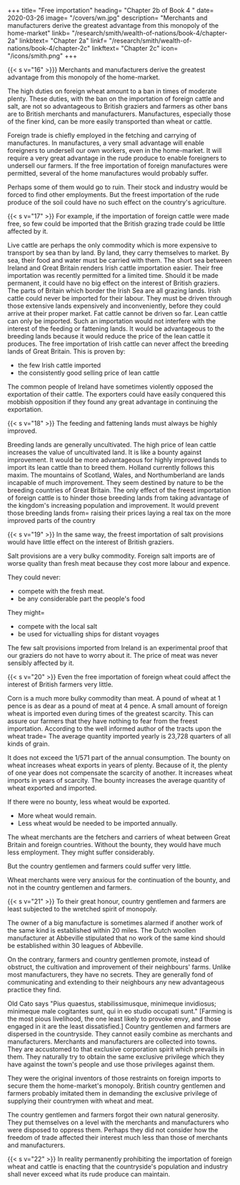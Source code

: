 +++
title=  "Free importation"
heading=  "Chapter 2b of Book 4 "
date=  2020-03-26
image=  "/covers/wn.jpg"
description=  "Merchants and manufacturers derive the greatest advantage from this monopoly of the home-market"
linkb=  "/research/smith/wealth-of-nations/book-4/chapter-2a"
linkbtext=  "Chapter 2a"
linkf=  "/research/smith/wealth-of-nations/book-4/chapter-2c"
linkftext=  "Chapter 2c"
icon=  "/icons/smith.png"
+++


{{< s v="16" >}}} Merchants and manufacturers derive the greatest advantage from this monopoly of the home-market.

The high duties on foreign wheat amount to a ban in times of moderate plenty.
These duties, with the ban on the importation of foreign cattle and salt, are not so advantageous to British graziers and farmers as other bans are to British merchants and manufacturers.
Manufactures, especially those of the finer kind, can be more easily transported than wheat or cattle.

Foreign trade is chiefly employed in the fetching and carrying of manufactures.
In manufactures, a very small advantage will enable foreigners to undersell our own workers, even in the home-market.
It will require a very great advantage in the rude produce to enable foreigners to undersell our farmers.
If the free importation of foreign manufactures were permitted, several of the home manufactures would probably suffer.

Perhaps some of them would go to ruin.
Their stock and industry would be forced to find other employments.
But the freest importation of the rude produce of the soil could have no such effect on the country's agriculture.


{{< s v="17" >}} For example, if the importation of foreign cattle were made free, so few could be imported that the British grazing trade could be little affected by it.

Live cattle are perhaps the only commodity which is more expensive to transport by sea than by land.
By land, they carry themselves to market.
By sea, their food and water must be carried with them.
The short sea between Ireland and Great Britain renders Irish cattle importation easier.
    Their free importation was recently permitted for a limited time.
    Should it be made permanent, it could have no big effect on the interest of British graziers.
The parts of Britain which border the Irish Sea are all grazing lands.
Irish cattle could never be imported for their labour.
They must be driven through those extensive lands expensively and inconveniently, before they could arrive at their proper market.
Fat cattle cannot be driven so far.
Lean cattle can only be imported.
    Such an importation would not interfere with the interest of the feeding or fattening lands.
    It would be advantageous to the breeding lands because it would reduce the price of the lean cattle it produces.
The free importation of Irish cattle can never affect the breeding lands of Great Britain.
This is proven by:
- the few Irish cattle imported
- the consistently good selling price of lean cattle

The common people of Ireland have sometimes violently opposed the exportation of their cattle. The exporters could have easily conquered this mobbish opposition if they found any great advantage in continuing the exportation.


{{< s v="18" >}} The feeding and fattening lands must always be highly improved.

Breeding lands are generally uncultivated.
The high price of lean cattle increases the value of uncultivated land. It is like a bounty against improvement.
It would be more advantageous for highly improved lands to import its lean cattle than to breed them.
Holland currently follows this maxim.
The mountains of Scotland, Wales, and Northumberland are lands incapable of much improvement.
They seem destined by nature to be the breeding countries of Great Britain.
The only effect of the freest importation of foreign cattle is to hinder those breeding lands from taking advantage of the kingdom's increasing population and improvement.
It would prevent those breeding lands from= 
    raising their prices
    laying a real tax on the more improved parts of the country


{{< s v="19" >}} In the same way, the freest importation of salt provisions would have little effect on the interest of British graziers.

Salt provisions are a very bulky commodity.
Foreign salt imports are of worse quality than fresh meat because they cost more labour and expence.

They could never:
- compete with the fresh meat.
- be any considerable part the people's food

They might= 
- compete with the local salt
- be used for victualling ships for distant voyages

The few salt provisions imported from Ireland is an experimental proof that our graziers do not have to worry about it.
The price of meat was never sensibly affected by it.


{{< s v="20" >}} Even the free importation of foreign wheat could affect the interest of British farmers very little.

Corn is a much more bulky commodity than meat.
A pound of wheat at 1 pence is as dear as a pound of meat at 4 pence.
A small amount of foreign wheat is imported even during times of the greatest scarcity.
This can assure our farmers that they have nothing to fear from the freest importation.
According to the well informed author of the tracts upon the wheat trade= 
The average quantity imported yearly is 23,728 quarters of all kinds of grain.

It does not exceed the 1/571 part of the annual consumption.
The bounty on wheat increases wheat exports in years of plenty.
Because of it, the plenty of one year does not compensate the scarcity of another.
It increases wheat imports in years of scarcity.
The bounty increases the average quantity of wheat exported and imported.

If there were no bounty, less wheat would be exported.
- More wheat would remain.
- Less wheat would be needed to be imported annually.

The wheat merchants are the fetchers and carriers of wheat between Great Britain and foreign countries.
Without the bounty, they would have much less employment.
They might suffer considerably.

But the country gentlemen and farmers could suffer very little.

Wheat merchants were very anxious for the continuation of the bounty, and not in the country gentlemen and farmers.


{{< s v="21" >}} To their great honour, country gentlemen and farmers are least subjected to the wretched spirit of monopoly.

The owner of a big manufacture is sometimes alarmed if another work of the same kind is established within 20 miles.
The Dutch woollen manufacturer at Abbeville stipulated that no work of the same kind should be established within 30 leagues of Abbeville.

On the contrary, farmers and country gentlemen promote, instead of obstruct, the cultivation and improvement of their neighbours' farms.
Unlike most manufacturers, they have no secrets.
They are generally fond of communicating and extending to their neighbours any new advantageous practice they find.

Old Cato says "Pius quaestus, stabilissimusque, minimeque invidiosus; minimeque male cogitantes sunt, qui in eo studio occupati sunt." [Farming is the most pious livelihood, the one least likely to provoke envy, and those engaged in it are the least dissatisfied.]
Country gentlemen and farmers are dispersed in the countryside.
They cannot easily combine as merchants and manufacturers.
Merchants and manufacturers are collected into towns.
They are accustomed to that exclusive corporation spirit which prevails in them.
They naturally try to obtain the same exclusive privilege which they have against the town's people and use those privileges against them.

They were the original inventors of those restraints on foreign imports to secure them the home-market's monopoly.
British country gentlemen and farmers probably imitated them in demanding the exclusive privilege of supplying their countrymen with wheat and meat.

The country gentlemen and farmers forgot their own natural generosity.
They put themselves on a level with the merchants and manufacturers who were disposed to oppress them.
Perhaps they did not consider how the freedom of trade affected their interest much less than those of merchants and manufacturers.

{{< s v="22" >}} In reality permanently prohibiting the importation of foreign wheat and cattle is enacting that the countryside's population and industry shall never exceed what its rude produce can maintain.